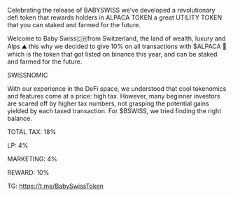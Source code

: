 Celebrating the release of BABYSWISS we’ve developed a revolutionary defi token that rewards holders in ALPACA TOKEN a great UTILITY TOKEN that you can staked and farmed for the future.



 Welcome to Baby Swiss🇨🇭from Switzerland, the land of wealth, luxury and Alps ⛰ this why we decided to give 10% on all transactions with $ALPACA 🦙 which is the token that got listed on binance this year, and can be staked and farmed for the future.



SWISSNOMIC
    
With our experience in the DeFi space, we understood that cool tokenomics and features come at a price: high tax. However, many beginner investors are scared off by higher tax     numbers, not grasping the potential gains yielded by each taxed transaction. For $BSWISS, we tried finding the right balance.
 
 TOTAL TAX: 18%
 
 LP: 4%
 
 MARKETING: 4%
 
 REWARD: 10%
 
 
 
 
 
 
 TG: https://t.me/BabySwissToken
